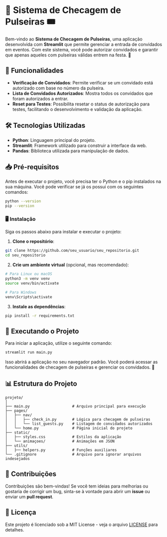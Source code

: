 # 🎉 Sistema de Checagem de Pulseiras 🎟️

Bem-vindo ao **Sistema de Checagem de Pulseiras**, uma aplicação desenvolvida com **Streamlit** que permite gerenciar a entrada de convidados em eventos. Com este sistema, você pode autorizar convidados e garantir que apenas aqueles com pulseiras válidas entrem na festa. 🎊

## 🚀 Funcionalidades

- **Verificação de Convidados**: Permite verificar se um convidado está autorizado com base no número da pulseira. 
- **Lista de Convidados Autorizados**: Mostra todos os convidados que foram autorizados a entrar.
- **Reset para Testes**: Possibilita resetar o status de autorização para testes, facilitando o desenvolvimento e validação da aplicação.

## 🛠️ Tecnologias Utilizadas

- **Python**: Linguagem principal do projeto.
- **Streamlit**: Framework utilizado para construir a interface da web.
- **Pandas**: Biblioteca utilizada para manipulação de dados.

## 📥 Pré-requisitos

Antes de executar o projeto, você precisa ter o Python e o pip instalados na sua máquina. Você pode verificar se já os possui com os seguintes comandos:

```bash
python --version
pip --version
```

### 🖥️ Instalação

Siga os passos abaixo para instalar e executar o projeto:

1. **Clone o repositório**:

```bash
git clone https://github.com/seu_usuario/seu_repositorio.git
cd seu_repositorio
```

2. **Crie um ambiente virtual** (opcional, mas recomendado):

```bash
# Para Linux ou macOS
python3 -m venv venv
source venv/bin/activate

# Para Windows
venv\Scripts\activate
```

3. **Instale as dependências**:

```bash
pip install -r requirements.txt
```

## 🔧 Executando o Projeto

Para iniciar a aplicação, utilize o seguinte comando:

```bash
streamlit run main.py
```

Isso abrirá a aplicação no seu navegador padrão. Você poderá acessar as funcionalidades de checagem de pulseiras e gerenciar os convidados. 🎈

## 📊 Estrutura do Projeto

```plaintext
projeto/
│
├── main.py                   # Arquivo principal para execução
├── pages/
│   ├── nav/
│   │   ├── check_in.py       # Lógica para checagem de pulseiras
│   │   └── list_guests.py    # Listagem de convidados autorizados
│   └── home.py               # Página inicial do projeto
├── static/
│   ├── styles.css            # Estilos da aplicação
│   └── animaçoes/            # Animações em JSON
├── utils/
│   ├── helpers.py            # Funções auxiliares
└── .gitignore                # Arquivo para ignorar arquivos indesejados
```

## 🤝 Contribuições

Contribuições são bem-vindas! Se você tem ideias para melhorias ou gostaria de corrigir um bug, sinta-se à vontade para abrir um **issue** ou enviar um **pull request**. 


## 📜 Licença

Este projeto é licenciado sob a MIT License - veja o arquivo [LICENSE](LICENSE) para detalhes.


